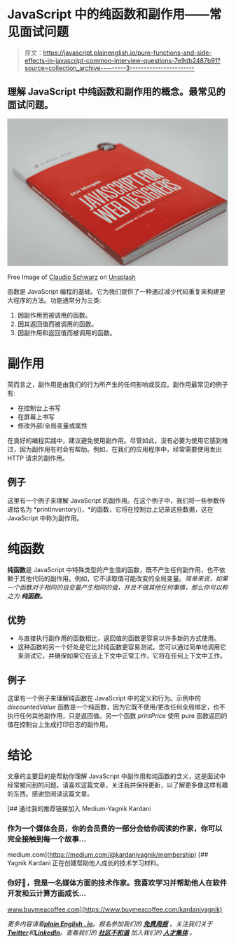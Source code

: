 # JavaScript 中的纯函数和副作用——常见面试问题

> 原文：<https://javascript.plainenglish.io/pure-functions-and-side-effects-in-javascript-common-interview-questions-7e9db2487b91?source=collection_archive---------3----------------------->

## 理解 JavaScript 中纯函数和副作用的概念。最常见的面试问题。

![](img/69f1023c122d8e7c63cc4f5e8d548bba.png)

Free Image of [Claudio Schwarz](https://unsplash.com/@purzlbaum) on [Unsplash](https://unsplash.com/photos/i25aqE_YUZs)

函数是 JavaScript 编程的基础。它为我们提供了一种通过减少代码重复来构建更大程序的方法。功能通常分为三类:

1.  因副作用而被调用的函数。
2.  因其返回值而被调用的函数。
3.  因副作用和返回值而被调用的函数。

# 副作用

简而言之，副作用是由我们的行为所产生的任何影响或反应。副作用最常见的例子有:

*   在控制台上书写
*   在屏幕上书写
*   修改外部/全局变量或属性

在良好的编程实践中，建议避免使用副作用。尽管如此，没有必要为使用它感到难过，因为副作用有时会有帮助。例如，在我们的应用程序中，经常需要使用发出 HTTP 请求的副作用。

## 例子

这里有一个例子来理解 JavaScript 的副作用。在这个例子中，我们将一些参数传递给名为 *printInventory()，*的函数，它将在控制台上记录这些数据，这在 JavaScript 中称为副作用。

# 纯函数

**纯函数**是 JavaScript 中特殊类型的产生值的函数，既不产生任何副作用，也不依赖于其他代码的副作用。例如，它不读取值可能改变的全局变量。*简单来说，如果一个函数对于相同的自变量产生相同的值，并且不做其他任何事情，那么你可以称之为* ***纯函数。***

## 优势

*   与直接执行副作用的函数相比，返回值的函数更容易以许多新的方式使用。
*   这种函数的另一个好处是它比非纯函数更容易测试。您可以通过简单地调用它来测试它，并确保如果它在该上下文中正常工作，它将在任何上下文中工作。

## 例子

这里有一个例子来理解纯函数在 JavaScript 中的定义和行为。示例中的 *discountedValue* 函数是一个纯函数，因为它既不使用/更改任何全局绑定，也不执行任何其他副作用，只是返回值。另一个函数 *printPrice* 使用 pure 函数返回的值在控制台上生成打印日志的副作用。

# 结论

文章的主要目的是帮助你理解 JavaScript 中副作用和纯函数的含义，这是面试中经常被问到的问题。请喜欢这篇文章，关注我并保持更新，以了解更多像这样有趣的东西。感谢您阅读这篇文章。

[](https://medium.com/@kardaniyagnik/membership) [## 通过我的推荐链接加入 Medium-Yagnik Kardani

### 作为一个媒体会员，你的会员费的一部分会给你阅读的作家，你可以完全接触到每一个故事…

medium.com](https://medium.com/@kardaniyagnik/membership) [](https://www.buymeacoffee.com/kardaniyagnik) [## Yagnik Kardani 正在创建帮助他人成长的技术学习材料。

### 你好👋，我是一名媒体方面的技术作家。我喜欢学习并帮助他人在软件开发和云计算方面成长…

www.buymeacoffee.com](https://www.buymeacoffee.com/kardaniyagnik) 

*更多内容请看*[***plain English . io***](https://plainenglish.io/)*。报名参加我们的* [***免费周报***](http://newsletter.plainenglish.io/) *。关注我们关于*[***Twitter***](https://twitter.com/inPlainEngHQ)*和*[***LinkedIn***](https://www.linkedin.com/company/inplainenglish/)*。查看我们的* [***社区不和谐***](https://discord.gg/GtDtUAvyhW) *加入我们的* [***人才集体***](https://inplainenglish.pallet.com/talent/welcome) *。*